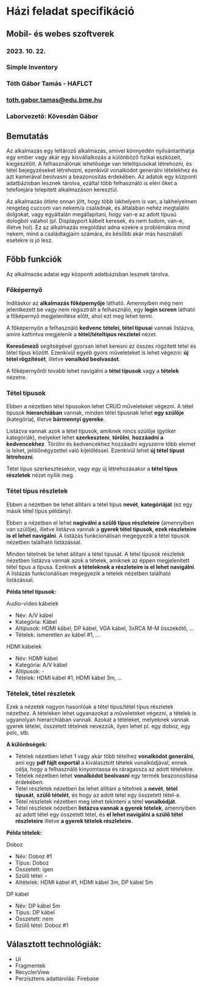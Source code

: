# Házi feladat specifikáció

## Mobil- és webes szoftverek
### 2023. 10. 22.
### Simple Inventory
### Tóth Gábor Tamás - HAFLCT
### toth.gabor.tamas@edu.bme.hu
### Laborvezető: Kövesdán Gábor


## Bemutatás

Az alkalmazás egy leltározó alkalmazás, amivel könnyedén nyilvántarthatja egy ember vagy akár egy kisvállalkozás a különböző fizikai eszközeit, kiegészítőit. A felhasználónak lehetősége van tételtípusokat létrehozni, és tétel bejegyzéseket létrehozni, ezenkívül vonalkódot generálni tételekhez és azt kamerával beolvasni a beazonosítás érdekében. Az adatok egy központi adatbázisban lesznek tárolva, ezáltal több felhasználó is eléri őket a telefonjára telepített alkalmazáson keresztül.

Az alkalmazás ötlete onnan jött, hogy több lakhelyem is van, a lakhelyeimen rengeteg cuccom van nekem/a családnak, és általában nehéz megtalálni dolgokat, vagy egyáltalán megállapítani, hogy van-e az adott típusú dologból valahol (pl. Displayport kábelt keresek, és nem tudom, van-e, illetve hol). Ez az alkalmazás megoldást adna ezekre a problémákra mind nekem, mind a családtagjaim számára, és később akár más használati esetekre is jó lesz.


## Főbb funkciók

Az alkalmazás adatai egy központi adatbázisban lesznek tárolva.

### Főképernyő
Indításkor az **alkalmazás főképernyője** látható. Amennyiben még nem jelentkezett be vagy nem regisztrált a felhasználó, egy **login screen** látható a főképernyő megjelenítése előtt, ahol ezt meg lehet tenni.

A főképernyőn a felhasználó **kedvenc tételei, tétel típusai** vannak listázva, amire kattintva megjelenik a **tétel/tételtípus részletei** nézet.

**Keresőmező** segítségével gyorsan lehet keresni az összes rögzített tétel és tétel típus között. Ezenkívül egyéb gyors műveleteket is lehet végezni: **új tétel rögzítését**, illetve **vonalkód beolvasást**.

A főképernyőről tovább lehet navigálni a **tétel típusok** vagy a **tételek** nézetre.


### Tétel típusok
Ebben a nézetben tétel típusokon lehet CRUD műveleteket végezni. A tétel típusok **hierarchiában** vannak, minden tétel típusnak lehet **egy szülője** (kategória), illetve **bármennyi gyereke**.

Listázva vannak azok a tétel típusok, amiknek nincs szülője (gyökér kategóriák), melyeket lehet **szerkeszteni**, **törölni**, **hozzáadni a kedvencekhez**. Törölni és kedvencekhez hozzáadni egyszerre több elemet is lehet, jelölőnégyzettel való kijelöléssel. Ezenkívül lehet **új tétel típust létrehozni**.

Tétel típus szerkesztésekor, vagy egy új létrehozásakor a **tétel típus részletek** nézet nyílik meg.


### Tétel típus részletek
Ebben a nézetben be lehet állítani a tétel típus **nevét**, **kategóriáját** (ez egy másik tétel típus példány).

Ebben a nézetben el lehet **nagiválni a szülő típus részleteire** (amennyiben van szülője), illetve listázva vannak a **gyerek tétel típusok, ezek részleteire is el lehet navigálni**. A listázás funkcionálisan megegyezik a tétel típusok nézetben található listázással.

Minden tételnek be lehet állítani a tétel típusát. A tétel típusok részletek nézetben listázva vannak azok a tételek, amiknek az éppen megjelenített tétel típus a típusa. Ezeknek **a tételeknek a részleteire is el lehet navigálni**. A listázás funkcionálisan megegyezik a tételek nézetben található listázással.

**Példa tétel típusok:**

Audio-video kábelek
- Név: A/V kábel
- Kategória: Kábel
- Altípusok: HDMI kábel, DP kábel, VGA kábel, 3xRCA M-M összekötő, ...
- Tételek: ismeretlen av kábel #1, ...

HDMI kábelek
- Név: HDMI kábel
- Kategória: A/V kábel
- Altípusok: -
- Tételek: HDMI kábel #1, HDMI kábel 3m, ...


### Tételek, tétel részletek
Ezek a nézetek nagyon hasonlóak a tétel típus/tétel típus részletek nézethez. A tételeken lehet ugyanazokat a műveleteket végezni, a tételek is ugyanolyan hierarchiában vannak. Azokat a tételeket, melyeknek vannak gyerek tételei, összetett tételnek nevezzük, ilyen lehet pl. egy doboz, egy polc, stb.

**A különbségek:**
- Tételek nézetben lehet 1 vagy akár több tételhez **vonalkódot generálni**, ami egy **pdf fájlt exportál** a kiválasztott tételek vonalkódjával, ennek célja, hogy a felhasználó kinyomtassa és ráragassza az adott tételekre.
- Tételek nézetben lehet **vonalkódot beolvasni** egy termék beazonosítása érdekében.
- Tétel részletek nézetben be lehet állítani a tételnek a **nevét**, **tétel típusát**, **szülő tételét**, és hogy az adott tétel egy összetett tétel-e.
- Tétel részletek nézetben meg lehet tekinteni a tétel **vonalkódját**.
- Tétel részletek nézetben **listázva vannak a gyerek tételek**, amennyiben az adott tétel egy összetett tétel, és **el lehet navigálni a szülő tétel részleteire** illetve **a gyerek tételek részleteire**.

**Példa tételek:**

Doboz
- Név: Doboz #1
- Típus: Doboz
- Összetett: igen
- Szülő tétel: -
- Altételek: HDMI kábel #1, HDMI kábel 3m, DP kábel 5m

DP kábel
- Név: DP kábel 5m
- Típus: DP kábel
- Összetett: nem
- Szülő tétel: Doboz #1

## Választott technológiák:

- UI
- Fragmentek
- RecyclerView
- Perzisztens adattárolás: Firebase

